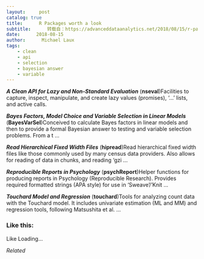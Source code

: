 ```yaml
---
layout:     post
catalog: true
title:      R Packages worth a look
subtitle:      转载自：https://advanceddataanalytics.net/2018/08/15/r-packages-worth-a-look-1244/
date:      2018-08-15
author:      Michael Laux
tags:
    - clean
    - api
    - selection
    - bayesian answer
    - variable
---
```


***A Clean API for Lazy and Non-Standard Evaluation*** (**nseval**)Facilities to capture, inspect, manipulate, and create lazy values (promises), ‘…’ lists, and active calls.

***Bayes Factors, Model Choice and Variable Selection in Linear Models*** (**BayesVarSel**)Conceived to calculate Bayes factors in linear models and then to provide a formal Bayesian answer to testing and variable selection problems. From a t …

***Read Hierarchical Fixed Width Files*** (**hipread**)Read hierarchical fixed width files like those commonly used by many census data providers. Also allows for reading of data in chunks, and reading ‘gzi …

***Reproducible Reports in Psychology*** (**psychReport**)Helper functions for producing reports in Psychology (Reproducible Research). Provides required formatted strings (APA style) for use in ‘Sweave’/’Knit …

***Touchard Model and Regression*** (**touchard**)Tools for analyzing count data with the Touchard model. It includes univariate estimation (ML and MM) and regression tools, following Matsushita et al. …





### Like this:

Like Loading...


*Related*

